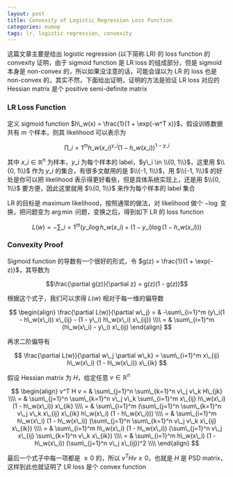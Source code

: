 ```yaml
---
layout: post
title: Convexity of Logistic Regression Loss Function
categories: numop
tags: lr, logistic regression, convexity
---
```


这篇文章主要是给出 logistic regression (以下简称 LR) 的 loss function 的 convexity 证明，由于 sigmoid function 是 LR loss 的组成部分，但是 sigmoid 本身是 non-convex 的，所以如果没注意的话，可能会误以为 LR 的 loss 也是 non-convex 的，其实不然，下面给出证明，证明的方法是验证 LR loss 对应的 Hessian matrix 是个 positive semi-definite matrix

### LR Loss Function

定义 sigmoid function $h\_w(x) = \frac{1}{1 + \exp(-w^T x)}$，假设训练数据共有 $m$ 个样本，则其 likelihood 可以表示为

$$ \prod\_{i=1}^m h\_w(x\_i)^{y\_i} (1 - h\_w(x\_i))^{1 - y\_i} $$

其中 $x\_i \in \mathbb{R}^n$ 为样本，$y\_i$ 为每个样本的 label，$y\_i \in \\{0, 1\\}$，这里用 $\\{0, 1\\}$ 作为 $y\_i$ 的集合，有很多文献用的是 $\\{-1, 1\\}$，用 $\\{-1, 1\\}$ 的好处是你可以把 likelihood 表示得更好看些，但是具体系统实现上，还是用 $\\{0, 1\\}$ 要方便，因此这里就用 $\\{0, 1\\}$ 来作为每个样本的 label 集合

LR 的目标是 maximum likelihood，按照通常的做法，对 likelihood 做个 $-\log$ 变换，把问题变为 $\arg\min$ 问题，变换之后，得到如下 LR 的 loss function

$$ L(w) = -\sum\_{i=1}^m (y\_i \log h\_w(x\_i) + (1 - y\_i) \log (1 - h\_w(x\_i))) $$

### Convexity Proof

Sigmoid function 的导数有一个很好的形式，令 $g(z) = \frac{1}{1 + \exp(-z)}$，其导数为

$$\frac{\partial g(z)}{\partial z} = g(z)(1 - g(z))$$

根据这个式子，我们可以求得 $L(w)$ 相对于每一维的偏导数

$$
\begin{align}
\frac{\partial L(w)}{\partial w\_j} = & -\sum\_{i=1}^m (y\_i(1 - h\_w(x\_i)) x\_{ij} - (1 - y\_i) h\_w(x\_i) x\_{ij}) \\\\
= & \sum\_{i=1}^m (h\_w(x\_i) - y\_i) x\_{ij}
\end{align}
$$

再求二阶偏导有

$$ \frac{\partial L(w)}{\partial w\_j \partial w\_k} = \sum\_{i=1}^m x\_{ij} h\_w(x\_i) (1 - h\_w(x\_i)) x\_{ik} $$

假设 Hessian matrix 为 $H$，给定任意 $v \in \mathbb{R}^n$

$$
\begin{align}
v^T H v = & \sum\_{j=1}^n \sum\_{k=1}^n v\_j v\_k H\_{jk} \\\\
= & \sum\_{j=1}^n \sum\_{k=1}^n v\_j v\_k \sum\_{i=1}^m x\_{ij} h\_w(x\_i) (1 - h\_w(x\_i)) x\_{ik} \\\\
= & \sum\_{i=1}^m (\sum\_{j=1}^n \sum\_{k=1}^n v\_j v\_k x\_{ij} x\_{ik} h\_w(x\_i) (1 - h\_w(x\_i))) \\\\
= & \sum\_{i=1}^m h\_w(x\_i) (1 - h\_w(x\_i)) (\sum\_{j=1}^n \sum\_{k=1}^n v\_j v\_k x\_{ij} x\_{ik}) \\\\
= & \sum\_{i=1}^m h\_w(x\_i) (1 - h\_w(x\_i)) (\sum\_{j=1}^n v\_j x\_{ij} \sum\_{k=1}^n v\_k x\_{ik}) \\\\
= & \sum\_{i=1}^m h\_w(x\_i) (1 - h\_w(x\_i)) (\sum\_{j=1}^n v\_j x\_{ij})^2 \\\\
\end{align}
$$

最后一个式子中每一项都是 $\geq 0$ 的，所以 $v^T Hv \geq 0$，也就是 $H$ 是 PSD matrix，这样到此也就证明了 LR loss 是个 convex function
